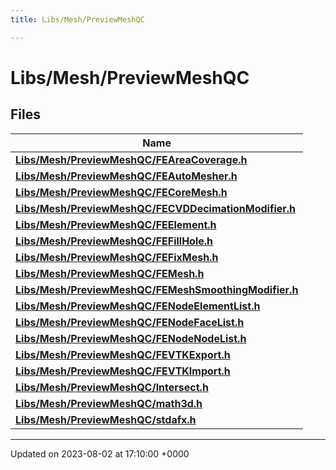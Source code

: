 ```yaml
---
title: Libs/Mesh/PreviewMeshQC

---
```


# Libs/Mesh/PreviewMeshQC



## Files

| Name           |
| -------------- |
| **[Libs/Mesh/PreviewMeshQC/FEAreaCoverage.h](../Files/FEAreaCoverage_8h.md#file-feareacoverage.h)**  |
| **[Libs/Mesh/PreviewMeshQC/FEAutoMesher.h](../Files/FEAutoMesher_8h.md#file-feautomesher.h)**  |
| **[Libs/Mesh/PreviewMeshQC/FECoreMesh.h](../Files/FECoreMesh_8h.md#file-fecoremesh.h)**  |
| **[Libs/Mesh/PreviewMeshQC/FECVDDecimationModifier.h](../Files/FECVDDecimationModifier_8h.md#file-fecvddecimationmodifier.h)**  |
| **[Libs/Mesh/PreviewMeshQC/FEElement.h](../Files/FEElement_8h.md#file-feelement.h)**  |
| **[Libs/Mesh/PreviewMeshQC/FEFillHole.h](../Files/FEFillHole_8h.md#file-fefillhole.h)**  |
| **[Libs/Mesh/PreviewMeshQC/FEFixMesh.h](../Files/FEFixMesh_8h.md#file-fefixmesh.h)**  |
| **[Libs/Mesh/PreviewMeshQC/FEMesh.h](../Files/FEMesh_8h.md#file-femesh.h)**  |
| **[Libs/Mesh/PreviewMeshQC/FEMeshSmoothingModifier.h](../Files/FEMeshSmoothingModifier_8h.md#file-femeshsmoothingmodifier.h)**  |
| **[Libs/Mesh/PreviewMeshQC/FENodeElementList.h](../Files/FENodeElementList_8h.md#file-fenodeelementlist.h)**  |
| **[Libs/Mesh/PreviewMeshQC/FENodeFaceList.h](../Files/FENodeFaceList_8h.md#file-fenodefacelist.h)**  |
| **[Libs/Mesh/PreviewMeshQC/FENodeNodeList.h](../Files/FENodeNodeList_8h.md#file-fenodenodelist.h)**  |
| **[Libs/Mesh/PreviewMeshQC/FEVTKExport.h](../Files/FEVTKExport_8h.md#file-fevtkexport.h)**  |
| **[Libs/Mesh/PreviewMeshQC/FEVTKImport.h](../Files/FEVTKImport_8h.md#file-fevtkimport.h)**  |
| **[Libs/Mesh/PreviewMeshQC/Intersect.h](../Files/Intersect_8h.md#file-intersect.h)**  |
| **[Libs/Mesh/PreviewMeshQC/math3d.h](../Files/math3d_8h.md#file-math3d.h)**  |
| **[Libs/Mesh/PreviewMeshQC/stdafx.h](../Files/stdafx_8h.md#file-stdafx.h)**  |






-------------------------------

Updated on 2023-08-02 at 17:10:00 +0000

